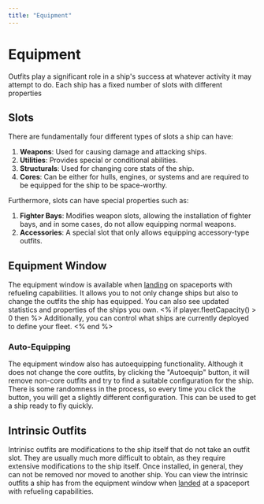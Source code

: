 ```yaml
---
title: "Equipment"
---
```

# Equipment

Outfits play a significant role in a ship's success at whatever activity it may attempt to do.
Each ship has a fixed number of slots with different properties

## Slots

There are fundamentally four different types of slots a ship can have:

1. **Weapons**: Used for causing damage and attacking ships.
1. **Utilities**: Provides special or conditional abilities.
1. **Structurals**: Used for changing core stats of the ship.
1. **Cores**: Can be either for hulls, engines, or systems and are required to be equipped for the ship to be space-worthy.

Furthermore, slots can have special properties such as:

1. **Fighter Bays**: Modifies weapon slots, allowing the installation of fighter bays, and in some cases, do not allow equipping normal weapons.
1. **Accessories**: A special slot that only allows equipping accessory-type outfits.

## Equipment Window

The equipment window is available when [landing](mechanics/landing) on spaceports with refueling capabilities.
It allows you to not only change ships but also to change the outfits the ship has equipped.
You can also see updated statistics and properties of the ships you own.
<% if player.fleetCapacity() > 0 then %>
Additionally, you can control what ships are currently deployed to define your fleet.
<% end %>

### Auto-Equipping

The equipment window also has autoequipping functionality.
Although it does not change the core outfits, by clicking the "Autoequip" button, it will remove non-core outfits and try to find a suitable configuration for the ship.
There is some randomness in the process, so every time you click the button, you will get a slightly different configuration.
This can be used to get a ship ready to fly quickly.

## Intrinsic Outfits

Intrinisc outfits are modifications to the ship itself that do not take an outfit slot.
They are usually much more difficult to obtain, as they require extensive modifications to the ship itself.
Once installed, in general, they can not be removed nor moved to another ship.
You can view the intrinsic outfits a ship has from the equipment window when [landed](mechanics/landing) at a spaceport with refueling capabilities.
